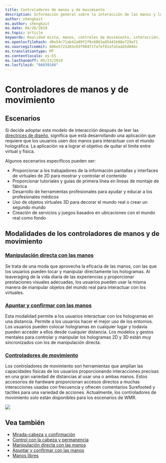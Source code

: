 ```yaml
---
title: Controladores de manos y de movimiento
description: Información general sobre la interacción de las manos y los controladores de movimiento
author: shengkait
ms.author: shengkait
ms.date: 04/26/2019
ms.topic: article
keywords: Realidad mixta, manos, controles de movimiento, interacción, diseño
ms.openlocfilehash: d0e54c71ab42a09f2f9c6063a85441b98e729af1
ms.sourcegitcommit: 8d6e5723283c03f984f1fafef81afa5aab5d04bc
ms.translationtype: MT
ms.contentlocale: es-ES
ms.lasthandoff: 05/23/2019
ms.locfileid: "66039166"
---
```

# <a name="hands-and-motion-controllers"></a>Controladores de manos y de movimiento
## <a name="scenarios"></a>Escenarios
Si decide adoptar este modelo de interacción después de leer las [directrices de diseño](interaction-fundamentals.md), significa que está desarrollando una aplicación que requiere que los usuarios usen dos manos para interactuar con el mundo holográfica. La aplicación va a lograr el objetivo de quitar el límite entre virtual y física.

Algunos escenarios específicos pueden ser:
* Proporcionar a los trabajadores de la información pantallas y interfaces de virtuales de 2D para mostrar y controlar el contenido
* Proporcionar tutoriales y guías de primera línea en líneas de montaje de fábrica
* Desarrollo de herramientas profesionales para ayudar y educar a los profesionales médicos  
* Uso de objetos virtuales 3D para decorar el mundo real o crear un segundo mundo 
* Creación de servicios y juegos basados en ubicaciones con el mundo real como fondo

## <a name="hands-and-motion-controllers-modalities"></a>Modalidades de los controladores de manos y de movimiento
### <a name="direct-manipulation-with-handsdirect-manipulationmd"></a>[Manipulación directa con las manos](direct-manipulation.md)
Se trata de una moda que aprovecha la eficacia de las manos, con las que los usuarios pueden tocar y manipular directamente los hologramas. Al leaveraging de la vida diaria de las experiencias y proporcionar prestaciones visuales adecuadas, los usuarios pueden usar la misma manera de manipular objetos del mundo real para interactuar con los virtuales.   

### <a name="point-and-commit-with-handspoint-and-commitmd"></a>[Apuntar y confirmar con las manos](point-and-commit.md)
Esta modalidad permite a los usuarios interactuar con los hologramas en una distancia. Permite a los usuarios hacer el mejor uso de los entornos. Los usuarios pueden colocar hologramas en cualquier lugar y todavía pueden acceder a ellos desde cualquier distancia. Los modelos y gestos mentales para controlar y manipular los hologramas 2D y 3D están muy sincronizados con los de manipulación directa.

### <a name="motion-controllersmotion-controllersmd"></a>[Controladores de movimiento](motion-controllers.md)
Los controladores de movimiento son herramientas que amplían las capacidades físicas de los usuarios proporcionando interacciones precisas en una gran variedad de distancias al usar una o ambas manos. Estos accesorios de hardware proporcionan accesos directos a muchas interacciones usadas con frecuencia y ofrecen comentarios Surefooted y táctiles para una variedad de acciones. Actualmente, los controladores de movimiento solo están disponibles para los escenarios de WMR. 

![](images/Hands-and-controllers-720px.jpg)<br>

## <a name="see-also"></a>Vea también
* [Mirada-cabeza y confirmación](gaze-and-commit.md)
* [Control con la cabeza y permanencia](gaze-and-dwell.md)
* [Manipulación directa con las manos](direct-manipulation.md)
* [Apuntar y confirmar con las manos](point-and-commit.md)
* [Manos libres](hands-free.md)
